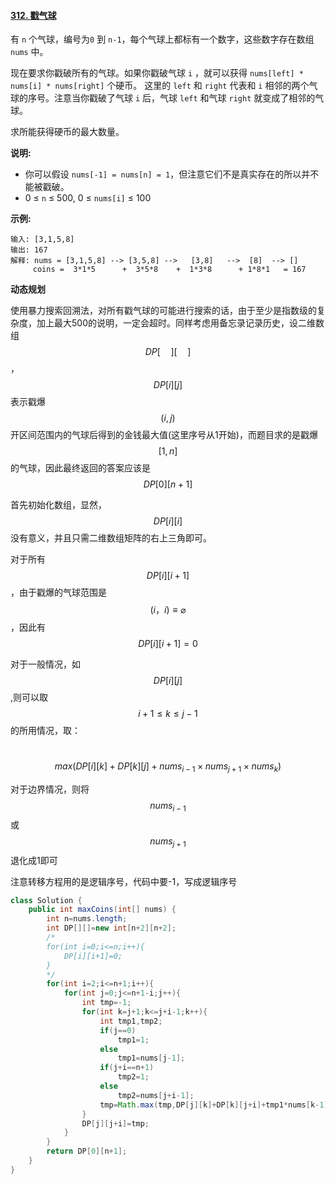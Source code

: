 #### [312. 戳气球](https://leetcode-cn.com/problems/burst-balloons/)



有 `n` 个气球，编号为`0` 到 `n-1`，每个气球上都标有一个数字，这些数字存在数组 `nums` 中。

现在要求你戳破所有的气球。如果你戳破气球 `i` ，就可以获得 `nums[left] * nums[i] * nums[right]` 个硬币。 这里的 `left` 和 `right` 代表和 `i` 相邻的两个气球的序号。注意当你戳破了气球 `i` 后，气球 `left` 和气球 `right` 就变成了相邻的气球。

求所能获得硬币的最大数量。

**说明:**

- 你可以假设 `nums[-1] = nums[n] = 1`，但注意它们不是真实存在的所以并不能被戳破。
- 0 ≤ `n` ≤ 500, 0 ≤ `nums[i]` ≤ 100

**示例:**

```
输入: [3,1,5,8]
输出: 167 
解释: nums = [3,1,5,8] --> [3,5,8] -->   [3,8]   -->  [8]  --> []
     coins =  3*1*5      +  3*5*8    +  1*3*8      + 1*8*1   = 167
```

**动态规划**

使用暴力搜索回溯法，对所有戳气球的可能进行搜索的话，由于至少是指数级的复杂度，加上最大500的说明，一定会超时。同样考虑用备忘录记录历史，设二维数组$$DP[\quad][\quad]$$，$$DP[i][j]$$表示戳爆$$(i,j)$$开区间范围内的气球后得到的金钱最大值(这里序号从1开始)，而题目求的是戳爆$$[1,n]$$的气球，因此最终返回的答案应该是$$DP[0][n+1]$$

首先初始化数组，显然，$$DP[i][i]$$没有意义，并且只需二维数组矩阵的右上三角即可。

对于所有$$DP[i][i+1]$$，由于戳爆的气球范围是$$(i，i)\equiv \varnothing$$，因此有$$DP[i][i+1]=0$$

对于一般情况，如$$DP[i][j]$$,则可以取$$i+1\leq k\leq j-1$$的所用情况，取：

​                                       $$max(DP[i][k]+DP[k][j]+nums_{i-1}\times nums_{j+1}\times nums_{k})$$

对于边界情况，则将$$nums_{i-1}$$或$$nums_{j+1}$$退化成1即可

注意转移方程用的是逻辑序号，代码中要-1，写成逻辑序号

```java
class Solution {
    public int maxCoins(int[] nums) {
        int n=nums.length;
        int DP[][]=new int[n+2][n+2];
        /*
        for(int i=0;i<=n;i++){
            DP[i][i+1]=0;
        }
        */
        for(int i=2;i<=n+1;i++){
            for(int j=0;j<=n+1-i;j++){
                int tmp=-1;
                for(int k=j+1;k<=j+i-1;k++){
                    int tmp1,tmp2;
                    if(j==0)
                        tmp1=1;
                    else
                        tmp1=nums[j-1];
                    if(j+i==n+1)
                        tmp2=1;
                    else
                        tmp2=nums[j+i-1];
                    tmp=Math.max(tmp,DP[j][k]+DP[k][j+i]+tmp1*nums[k-1]*tmp2);
                }
                DP[j][j+i]=tmp;
            }
        }
        return DP[0][n+1];
    }
}
```

